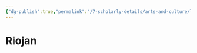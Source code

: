 ```yaml
---
{"dg-publish":true,"permalink":"/7-scholarly-details/arts-and-culture/languages/riojan/"}
---
```


# Riojan
